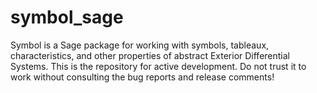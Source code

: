 symbol_sage
===========

Symbol is a Sage package for working with symbols, tableaux, characteristics, and other properties of abstract Exterior Differential Systems. This is the repository for active development. Do not trust it to work without consulting the bug reports and release comments!
